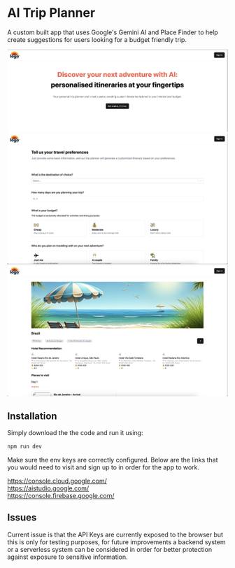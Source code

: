 # AI Trip Planner

A custom built app that uses Google's Gemini AI and Place Finder to help create suggestions for users looking for a budget friendly trip. 

![Alt text](/src/assets/readme-img-1.png?raw=true "Screenshot 1")
![Alt text](/src/assets/readme-img-2.png?raw=true "Screenshot 2")
![Alt text](/src/assets/readme-img-3.png?raw=true "Screenshot 3")

## Installation

Simply download the the code and run it using:

```bash
npm run dev
```

Make sure the env keys are correctly configured. Below are the links that you would need to visit and sign up to in order for the app to work.

https://console.cloud.google.com/ <br/>
https://aistudio.google.com/ <br/>
https://console.firebase.google.com/ <br/>

## Issues

Current issue is that the API Keys are currently exposed to the browser but this is only for testing purposes, for future improvements a backend system or a serverless system can be considered in order for better protection against exposure to sensitive information.